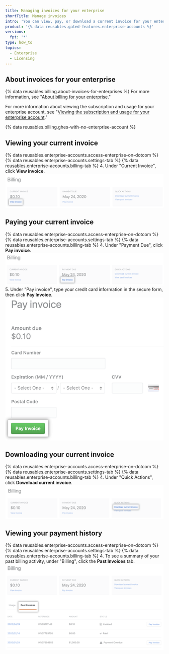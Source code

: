 ```yaml
---
title: Managing invoices for your enterprise
shortTitle: Manage invoices
intro: 'You can view, pay, or download a current invoice for your enterprise, and you can view your payment history.'
product: '{% data reusables.gated-features.enterprise-accounts %}'
versions:
  fpt: '*'
type: how_to
topics:
  - Enterprise
  - Licensing
---
```


## About invoices for your enterprise

{% data reusables.billing.about-invoices-for-enterprises %} For more information, see "[About billing for your enterprise](/billing/managing-billing-for-your-github-account/about-billing-for-your-enterprise)."

For more information about viewing the subscription and usage for your enterprise account, see "[Viewing the subscription and usage for your enterprise account](/billing/managing-billing-for-your-github-account/viewing-the-subscription-and-usage-for-your-enterprise-account)."

{% data reusables.billing.ghes-with-no-enterprise-account %}

## Viewing your current invoice

{% data reusables.enterprise-accounts.access-enterprise-on-dotcom %}
{% data reusables.enterprise-accounts.settings-tab %}
{% data reusables.enterprise-accounts.billing-tab %}
4. Under "Current Invoice", click **View invoice**.
  ![View invoice link](/assets/images/help/business-accounts/view-invoice-link.png)

## Paying your current invoice

{% data reusables.enterprise-accounts.access-enterprise-on-dotcom %}
{% data reusables.enterprise-accounts.settings-tab %}
{% data reusables.enterprise-accounts.billing-tab %}
4. Under "Payment Due", click **Pay invoice**.
  ![Pay invoice link](/assets/images/help/business-accounts/pay-invoice-link.png)
5. Under "Pay invoice", type your credit card information in the secure form, then click **Pay Invoice**.
  ![Confirm and pay invoice](/assets/images/help/business-accounts/pay-invoice.png)

## Downloading your current invoice

{% data reusables.enterprise-accounts.access-enterprise-on-dotcom %}
{% data reusables.enterprise-accounts.settings-tab %}
{% data reusables.enterprise-accounts.billing-tab %}
4. Under "Quick Actions", click **Download current invoice**.
  ![Download current invoice link](/assets/images/help/business-accounts/download-current-invoice.png)

## Viewing your payment history

{% data reusables.enterprise-accounts.access-enterprise-on-dotcom %}
{% data reusables.enterprise-accounts.settings-tab %}
{% data reusables.enterprise-accounts.billing-tab %}
4. To see a summary of your past billing activity, under "Billing", click the **Past Invoices** tab.
  ![View payment history tab](/assets/images/help/business-accounts/view-payment-history.png)
